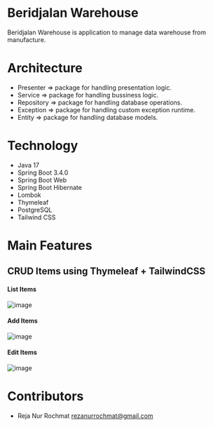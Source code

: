 # Beridjalan Warehouse
Beridjalan Warehouse is application to manage data warehouse from manufacture.

# Architecture
- Presenter => package for handling presentation logic.
- Service => package for handling bussiness logic.
- Repository => package for handling database operations.
- Exception => package for handling custom exception runtime.
- Entity => package for handling database models.

# Technology
- Java 17
- Spring Boot 3.4.0
- Spring Boot Web
- Spring Boot Hibernate
- Lombok
- Thymeleaf
- PostgreSQL
- Tailwind CSS

# Main Features
## CRUD Items using Thymeleaf + TailwindCSS
#### List Items
![image](https://github.com/user-attachments/assets/bb1f87dd-92ab-402e-b4c2-e5fefda97bbc)

#### Add Items
![image](https://github.com/user-attachments/assets/5f0276f6-0f01-4ace-a178-b0ef6f20233f)

#### Edit Items
![image](https://github.com/user-attachments/assets/0ccc2e46-a6f8-4d6a-a9a3-a732a9453cad)


# Contributors
- Reja Nur Rochmat <rezanurrochmat@gmail.com>
